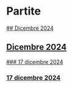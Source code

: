 # Partite

[## Dicembre 2024](/content/months/dec_24.md)
<h2 id="dicembre-2024"><a href="/months/dec_24">Dicembre 2024</a></h2>

[### 17 dicembre 2024](/dec_24/17)
<h3 id="17-dicembre-2024"><a href="/dec_24/17">17 dicembre 2024</a></h3>